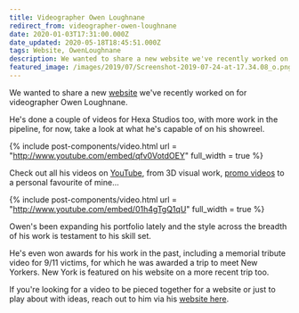 ```yaml
---
title: Videographer Owen Loughnane
redirect_from: videographer-owen-loughnane
date: 2020-01-03T17:31:00.000Z
date_updated: 2020-05-18T18:45:51.000Z
tags: Website, OwenLoughnane
description: We wanted to share a new website we've recently worked on for videographer Owen Loughnane.
featured_image: /images/2019/07/Screenshot-2019-07-24-at-17.34.08_o.png
---
```


We wanted to share a new [website](https://owenloughnane.com) we've recently worked on for videographer Owen Loughnane.

He's done a couple of videos for Hexa Studios too, with more work in the pipeline, for now, take a look at what he's capable of on his showreel.

{% include post-components/video.html
	url = "http://www.youtube.com/embed/qfv0VotdOEY"
	full_width = true
%}


Check out all his videos on [YouTube](https://www.youtube.com/user/owenbeag6), from 3D visual work, [promo videos](https://thecanvastribe.co.uk/) to a personal favourite of mine...

{% include post-components/video.html
	url = "http://www.youtube.com/embed/01h4gTgQ1qU"
	full_width = true
%}

Owen's been expanding his portfolio lately and the style across the breadth of his work is testament to his skill set.

He's even won awards for his work in the past, including a memorial tribute video for 9/11 victims, for which he was awarded a trip to meet New Yorkers. New York is featured on his website on a more recent trip too.

If you're looking for a video to be pieced together for a website or just to play about with ideas, reach out to him via his [website here](https://owenloughnane.com/contact/).
